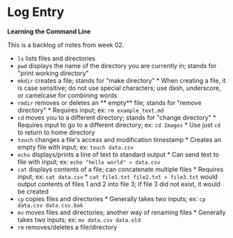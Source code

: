 # Log Entry

**Learning the Command Line**

This is a backlog of notes from week 02.

* `ls` lists files and directories
* `pwd` displays the name of the directory you are currently in; stands for "print working directory"
* `mkdir` creates a file; stands for "make directory"
        * When creating a file, it is case sensitive; do not use special characters; use dash, underscore, or camelcase for combining words 
* `rmdir` removes or deletes an ** empty** file; stands for "remove directory"
        * Requires input; ex: `rm example_text.md`
* `cd` moves you to a different directory; stands for "change directory"
        * Requires input to go to a different directory; ex: `cd Images`
        * Use just `cd` to return to home directory
* `touch` changes a file's access and modification timestamp
        * Creates an empty file with input; ex: `touch data.csv`
* `echo` displays/prints a line of text to standard output
        * Can send text to file with input; ex: `echo "hello world" > data.csv`
* `cat` displays contents of a file; can concatenate multiple files
        * Requires input; ex: `cat data.csv`
        * `cat file1.txt file2.txt > file3.txt` would output contents of files 1 and 2 into file 3; if file 3 did not exist, it would be created
* `cp` copies files and directories
        * Generally takes two inputs; ex: `cp data.csv data.csv.bak`
* `mv` moves files and directories; another way of renaming files
        * Generally takes two inputs; ex: `mv data.csv data.old`
* `rm` removes/deletes a file/directory
